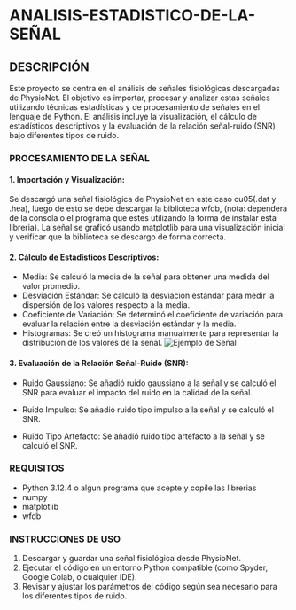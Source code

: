# ANALISIS-ESTADISTICO-DE-LA-SEÑAL
## DESCRIPCIÓN
Este proyecto se centra en el análisis de señales fisiológicas descargadas de PhysioNet. El objetivo es importar, procesar y analizar estas señales utilizando técnicas estadísticas y de procesamiento de señales en el lenguaje de Python. El análisis incluye la visualización, el cálculo de estadísticos descriptivos y la evaluación de la relación señal-ruido (SNR) bajo diferentes tipos de ruido.
### PROCESAMIENTO DE LA SEÑAL
#### 1. Importación y Visualización: 
Se descargó una señal fisiológica de PhysioNet en este caso cu05(.dat y .hea), luego de esto se debe descargar la biblioteca wfdb, (nota: dependera de la consola o el programa que estes utilizando la forma de instalar esta libreria). La señal se graficó usando matplotlib para una visualización inicial y verificar que la biblioteca se descargo de forma correcta.
#### 2. Cálculo de Estadísticos Descriptivos:
- Media: Se calculó la media de la señal para obtener una medida del valor promedio.
- Desviación Estándar: Se calculó la desviación estándar para medir la dispersión de los valores respecto a la media.
- Coeficiente de Variación: Se determinó el coeficiente de variación para evaluar la relación entre la desviación estándar y la media.
- Histogramas: Se creó un histograma manualmente para representar la distribución de los valores de la señal.
![Ejemplo de Señal](file:///C:/Users/ASUS/Documents/1.png)
#### 3. Evaluación de la Relación Señal-Ruido (SNR):
- Ruido Gaussiano: Se añadió ruido gaussiano a la señal y se calculó el SNR para evaluar el impacto del ruido en la calidad de la señal.

- Ruido Impulso: Se añadió ruido tipo impulso a la señal y se calculó el SNR.
- Ruido Tipo Artefacto: Se añadió ruido tipo artefacto a la señal y se calculó el SNR.
### REQUISITOS
- Python 3.12.4 o algun programa que acepte y copile las librerias
- numpy
- matplotlib
- wfdb
### INSTRUCCIONES DE USO
1. Descargar y guardar una señal fisiológica desde PhysioNet.
2. Ejecutar el código en un entorno Python compatible (como Spyder, Google Colab, o cualquier IDE).
3. Revisar y ajustar los parámetros del código según sea necesario para los diferentes tipos de ruido.

